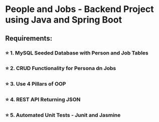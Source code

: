 # People and Jobs - Backend Project using Java and Spring Boot

## Requirements:
### :star:    1. MySQL Seeded Database with Person and Job Tables
### :star:    2. CRUD Functionality for Persona dn Jobs
### :star:    3. Use 4 Pillars of OOP
### :star:    4. REST API Returning JSON
### :star:    5. Automated Unit Tests - Junit and Jasmine

